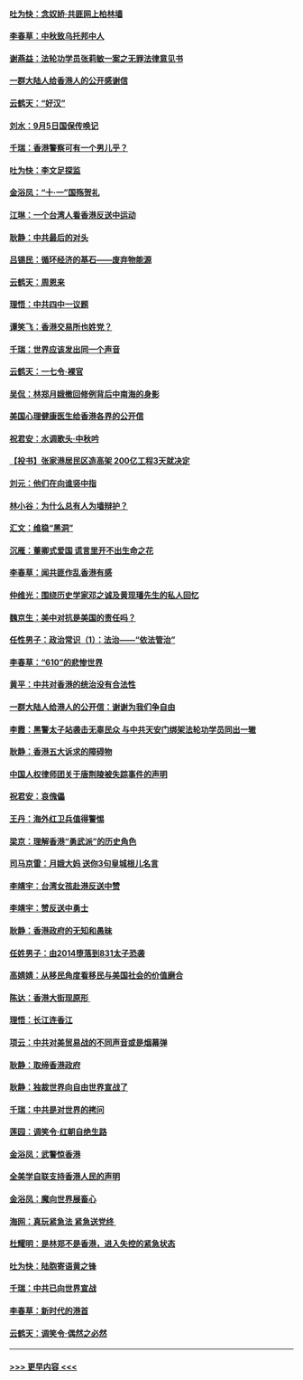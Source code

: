 #### [吐为快：念奴娇‧共匪网上柏林墙](../pages/nsc993/n11519122.md?t=09140033) 
#### [李春草：中秋致乌托邦中人](../pages/nsc993/n11518776.md?t=09140033) 
#### [谢燕益：法轮功学员张莉敏一案之无罪法律意见书](../pages/nsc993/n11517600.md?t=09140033) 
#### [一群大陆人给香港人的公开感谢信](../pages/nsc993/n11514797.md?t=09140033) 
#### [云鹤天：“好汉”](../pages/nsc993/n11513536.md?t=09140033) 
#### [刘水：9月5日国保传唤记](../pages/nsc993/n11513460.md?t=09140033) 
#### [千瑞：香港警察可有一个男儿乎？](../pages/nsc993/n11513109.md?t=09140033) 
#### [吐为快：李文足探监](../pages/nsc993/n11509622.md?t=09140033) 
#### [金浴凤：“十‧一”国殇贺礼](../pages/nsc993/n11509593.md?t=09140033) 
#### [江琳：一个台湾人看香港反送中运动](../pages/nsc993/n11509211.md?t=09140033) 
#### [耿静：中共最后的对头](../pages/nsc993/n11508308.md?t=09140033) 
#### [吕锡民：循环经济的基石——废弃物能源](../pages/nsc993/n11508212.md?t=09140033) 
#### [云鹤天：周恩来](../pages/nsc993/n11508055.md?t=09140033) 
#### [理悟：中共四中一议题](../pages/nsc993/n11507782.md?t=09140033) 
#### [谭笑飞：香港交易所也姓党？](../pages/nsc993/n11507753.md?t=09140033) 
#### [千瑞：世界应该发出同一个声音](../pages/nsc993/n11507290.md?t=09140033) 
#### [云鹤天：一七令‧裸官](../pages/nsc993/n11507177.md?t=09140033) 
#### [吴侃：林郑月娥撤回修例背后中南海的身影](../pages/nsc993/n11506876.md?t=09140033) 
#### [美国心理健康医生给香港各界的公开信](../pages/nsc993/n11506809.md?t=09140033) 
#### [祝君安：水调歌头‧中秋吟](../pages/nsc993/n11506758.md?t=09140033) 
#### [【投书】张家港居民区造高架 200亿工程3天就决定](../pages/nsc993/n11506682.md?t=09140033) 
#### [刘元：他们在向谁竖中指](../pages/nsc993/n11505384.md?t=09140033) 
#### [林小谷：为什么总有人为墙辩护？](../pages/nsc993/n11505226.md?t=09140033) 
#### [汇文：维稳“黑洞”](../pages/nsc993/n11504347.md?t=09140033) 
#### [沉雁：董卿式爱国 谎言里开不出生命之花](../pages/nsc993/n11503215.md?t=09140033) 
#### [李春草：闻共匪作乱香港有感](../pages/nsc993/n11503072.md?t=09140033) 
#### [仲维光：围绕历史学家邓之诚及黄现璠先生的私人回忆](../pages/nsc993/n11501330.md?t=09140033) 
#### [魏京生：美中对抗是美国的责任吗？](../pages/nsc993/n11500723.md?t=09140033) 
#### [任性男子：政治常识（1）：法治——“依法管治”](../pages/nsc993/n11500791.md?t=09140033) 
#### [李春草：“610”的悲惨世界](../pages/nsc993/n11501141.md?t=09140033) 
#### [黄平：中共对香港的统治没有合法性](../pages/nsc993/n11499473.md?t=09140033) 
#### [一群大陆人给港人的公开信：谢谢为我们争自由](../pages/nsc993/n11500402.md?t=09140033) 
#### [李霞：黑警太子站袭击无辜民众 与中共天安门绑架法轮功学员同出一辙](../pages/nsc993/n11499805.md?t=09140033) 
#### [耿静：香港五大诉求的障碍物](../pages/nsc993/n11497578.md?t=09140033) 
#### [中国人权律师团关于唐荆陵被失踪事件的声明](../pages/nsc993/n11500014.md?t=09140033) 
#### [祝君安：哀傀儡](../pages/nsc993/n11499776.md?t=09140033) 
#### [王丹：海外红卫兵值得警惕](../pages/nsc993/n11498138.md?t=09140033) 
#### [梁京：理解香港“勇武派”的历史角色](../pages/nsc993/n11498006.md?t=09140033) 
#### [司马京雷：月娥大妈  送你3句皇城根儿名言](../pages/nsc993/n11497885.md?t=09140033) 
#### [李靖宇：台湾女孩赴港反送中赞](../pages/nsc993/n11497721.md?t=09140033) 
#### [李靖宇：赞反送中勇士](../pages/nsc993/n11497452.md?t=09140033) 
#### [耿静：香港政府的无知和愚昧](../pages/nsc993/n11494238.md?t=09140033) 
#### [任姓男子：由2014堕落到831太子恐袭](../pages/nsc993/n11496683.md?t=09140033) 
#### [高婧婧：从移民角度看移民与美国社会的价值磨合](../pages/nsc993/n11495757.md?t=09140033) 
#### [陈达：香港大街现原形 ](../pages/nsc993/n11495441.md?t=09140033) 
#### [理悟：长江连香江](../pages/nsc993/n11495377.md?t=09140033) 
#### [项云：中共对美贸易战的不同声音或是烟幕弹](../pages/nsc993/n11494929.md?t=09140033) 
#### [耿静：取缔香港政府](../pages/nsc993/n11494218.md?t=09140033) 
#### [耿静：独裁世界向自由世界宣战了](../pages/nsc993/n11494190.md?t=09140033) 
#### [千瑞：中共是对世界的拷问](../pages/nsc993/n11493021.md?t=09140033) 
#### [莲园：调笑令‧红朝自绝生路](../pages/nsc993/n11493011.md?t=09140033) 
#### [金浴凤：武警惊香港](../pages/nsc993/n11492994.md?t=09140033) 
#### [全美学自联支持香港人民的声明](../pages/nsc993/n11492630.md?t=09140033) 
#### [金浴凤：魔向世界展畜心](../pages/nsc993/n11492599.md?t=09140033) 
#### [海网：真玩紧急法 紧急送党终 ](../pages/nsc993/n11492535.md?t=09140033) 
#### [杜耀明：是林郑不是香港，进入失控的紧急状态](../pages/nsc993/n11491420.md?t=09140033) 
#### [吐为快：陆胞寄语黄之锋](../pages/nsc993/n11491117.md?t=09140033) 
#### [千瑞：中共已向世界宣战](../pages/nsc993/n11490123.md?t=09140033) 
#### [李春草：新时代的港首](../pages/nsc993/n11489864.md?t=09140033) 
#### [云鹤天：调笑令·偶然之必然](../pages/nsc993/n11489701.md?t=09140033) 

----
#### [ >>> 更早内容 <<< ](../indexes/nsc993-earlier.md)
